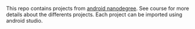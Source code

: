 This repo contains projects from [android nanodegree](https://www.udacity.com/course/android-developer-nanodegree--nd801). See course for more details about the differents projects.
Each project can be imported using android studio.
